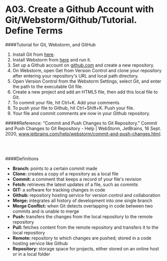 # A03. Create a Github Account with Git/Webstorm/Github/Tutorial. Define Terms

####Tutorial for Git, Webstorm, and GitHub
<ol>
    <li>Install Git from <a href="https://git-scm.com/downloads">here</a>.</li>
    <li>Install Webstorm from <a href="https://www.jetbrains.com/student/">here</a> and run it.</li>
    <li>Set up a Github account on <a href="https://github.com/">github.com</a> and create a new repository.</li>
    <li>On Webstorm, open Get from Version Control and clone your repository after entering your repository's URL and local path directory.</li>
    <li>Open Version Control from the Webstorm Settings, select Git, and enter the path to the executable Git file.</li>
    <li>Create a new project and add an HTML5 file, then add this local file to Git.</li>
    <li>To commit your file, hit Ctrl+K. Add your comments.</li>
    <li>To push your file to Github, hit Ctrl+Shift+K. Push your file.</li>
    <li>Your file and commit comments are now in your Github repository.</li>
</ol>

#####Reference:
“Commit and Push Changes to Git Repository.” Commit and Push Changes to Git Repository - Help | WebStorm, JetBrains, 16 Sept. 2020, www.jetbrains.com/help/webstorm/commit-and-push-changes.html.

<br></br>

####Definitions
<ul>
    <li><strong>Branch: </strong>points to a certain commit made</li>
    <li><strong>Clone: </strong>creates a copy of a repository as a local file</li>
    <li><strong>Commit: </strong>a comment that keeps a record of your file's revision</li>
    <li><strong>Fetch: </strong>retrieves the latest updates of a file, such as commits</li>
    <li><strong>GIT: </strong>a software for tracking changes in code</li>
    <li><strong>Github: </strong>repository hosting service for version control and collaboration</li>
    <li><strong>Merge: </strong>integrates all history of development into one single branch</li>
    <li><strong>Merge Conflict: </strong>when Git detects overlapping in code between two commits and is unable to merge</li>
    <li><strong>Push: </strong>transfers the changes from the local repository to the remote repository</li>
    <li><strong>Pull: </strong>fetches content from the remote repository and transfers it to the local repository</li>
    <li><strong>Remote: </strong>repository to which changes are pushed; stored in a code hosting service like Github</li>
    <li><strong>Repository: </strong>storage space for projects, either stored on an online host or in a local folder</li>
</ul>